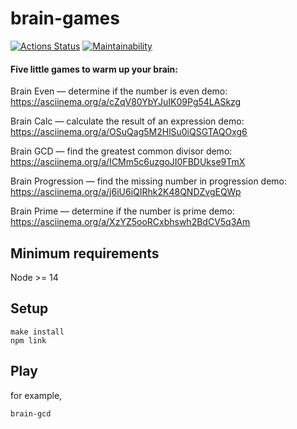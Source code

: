 # brain-games

[![Actions Status](https://github.com/n0ctuary/frontend-project-44/workflows/hexlet-check/badge.svg)](https://github.com/n0ctuary/frontend-project-44/actions)
[![Maintainability](https://api.codeclimate.com/v1/badges/42da7184b3cdb3659d6c/maintainability)](https://codeclimate.com/github/n0ctuary/frontend-project-44/maintainability)

#### Five little games to warm up your brain:

Brain Even — determine if the number is even
demo: https://asciinema.org/a/cZqV80YbYJuIK09Pg54LASkzg

Brain Calc — calculate the result of an expression
demo: https://asciinema.org/a/OSuQag5M2HlSu0iQSGTAQOxg6

Brain GCD — find the greatest common divisor
demo: https://asciinema.org/a/ICMm5c6uzgoJI0FBDUkse9TmX

Brain Progression — find the missing number in progression
demo: https://asciinema.org/a/j6iU6iQIRhk2K48QNDZvgEQWp

Brain Prime — determine if the number is prime
demo: https://asciinema.org/a/XzYZ5ooRCxbhswh2BdCV5q3Am

## Minimum requirements

Node >= 14

## Setup

```console
make install
npm link
```

## Play

for example,
```console
brain-gcd
```